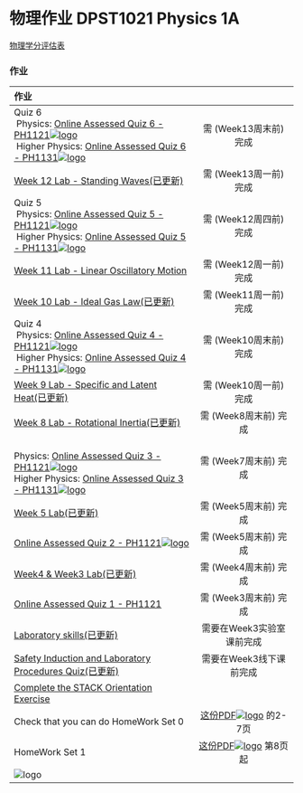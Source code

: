 # 物理作业 DPST1021 Physics 1A

[物理学分评估表](/DPST1021/?id=assessments)

### 作业

|作业||
|:-|:-:|
| Quiz 6<br>&nbsp;Physics: [Online Assessed Quiz 6 - PH1121![logo](../../../../../logosvg01.svg)](https://moodle.telt.unsw.edu.au/mod/quiz/view.php?id=4558229)<br>&nbsp;Higher Physics: [Online Assessed Quiz 6 - PH1131![logo](../../../../../logosvg01.svg)](https://moodle.telt.unsw.edu.au/mod/quiz/view.php?id=4558255) |需 (Week13周末前) 完成|
| [Week 12 Lab - Standing Waves(已更新)](/homework/DPST1021/work/work12_Lab_Standing_Waves/)|需 (Week13周一前) 完成|
| Quiz 5<br>&nbsp;Physics: [Online Assessed Quiz 5 - PH1121![logo](../../../../../logosvg01.svg)](https://moodle.telt.unsw.edu.au/mod/quiz/view.php?id=4558227)<br>&nbsp;Higher Physics: [Online Assessed Quiz 5 - PH1131![logo](../../../../../logosvg01.svg)](https://moodle.telt.unsw.edu.au/mod/quiz/view.php?id=4558253) |需 (Week12周四前) 完成|
| [Week 11 Lab - Linear Oscillatory Motion](/homework/DPST1021/work/work11_Lab_Linear_Oscillatory_Motion/)|需 (Week12周一前) 完成|
| [Week 10 Lab - Ideal Gas Law(已更新)](/homework/DPST1021/work/work10_Lab_Ideal_Gas_Law/)|需 (Week11周一前) 完成|
| Quiz 4<br>&nbsp;Physics: [Online Assessed Quiz 4 - PH1121![logo](../../../../../logosvg01.svg)](https://moodle.telt.unsw.edu.au/mod/quiz/view.php?id=4558225)<br>&nbsp;Higher Physics: [Online Assessed Quiz 4 - PH1131![logo](../../../../../logosvg01.svg)](https://moodle.telt.unsw.edu.au/mod/quiz/view.php?id=4558251) |需 (Week10周末前) 完成|
| [Week 9 Lab - Specific and Latent Heat(已更新)](/homework/DPST1021/work/work09_Lab_Specific_and_Latent_Heat/)|需 (Week10周一前) 完成|
| [Week 8 Lab - Rotational Inertia(已更新)](/homework/DPST1021/work/work08_Lab_Rotational_Inertia/)|需 (Week8周末前) 完成|
| <br>Physics: [Online Assessed Quiz 3 - PH1121![logo](../../../../../logosvg01.svg)](https://moodle.telt.unsw.edu.au/mod/quiz/view.php?id=4558223)<br>Higher Physics: [Online Assessed Quiz 3 - PH1131![logo](../../../../../logosvg01.svg)](https://moodle.telt.unsw.edu.au/mod/quiz/view.php?id=4558249) |需 (Week7周末前) 完成|
| [Week 5 Lab(已更新)](/homework/DPST1021/work/work07_Lab_Collisions_and_Car_Crashing/) |需 (Week5周末前) 完成|
| [Online Assessed Quiz 2 - PH1121![logo](../../../../../logosvg01.svg)](https://moodle.telt.unsw.edu.au/mod/quiz/view.php?id=4558221)|需 (Week5周末前) 完成|
| [Week4 & Week3 Lab(已更新)](/homework/DPST1021/work/work06_Lab_Week4_Week3_Lab/) |需 (Week4周末前) 完成|
| [Online Assessed Quiz 1 - PH1121](/homework/DPST1021/work/work05_Online_Assessed_Quiz_1/) |需 (Week3周末前) 完成|
| [Laboratory skills(已更新)](/homework/DPST1021/work/work02_Laboratory_skills/) |需要在Week3实验室课前完成|
| [Safety Induction and Laboratory Procedures Quiz(已更新)](/homework/DPST1021/work/work03_Lab_Safety_Induction_and_Laboratory_Procedures_Quiz/) |需要在Week3线下课前完成|
| [Complete the STACK Orientation Exercise](/homework/DPST1021/work/work01_STACK_Orientation_Exercise/)||
| Check that you can do HomeWork Set 0|[这份PDF![logo](../../../../../logosvg01.svg)](https://moodle.telt.unsw.edu.au/pluginfile.php/7922957/mod_folder/content/0/DPST1021-PH1121%20Homework%20Book.pdf) 的2-7页|
| HomeWork Set 1|[这份PDF![logo](../../../../../logosvg01.svg)](https://moodle.telt.unsw.edu.au/pluginfile.php/7922957/mod_folder/content/0/DPST1021-PH1121%20Homework%20Book.pdf) 第8页起|
|![logo](../../../homework/logo/PHYlogo1.png ':size=500')||